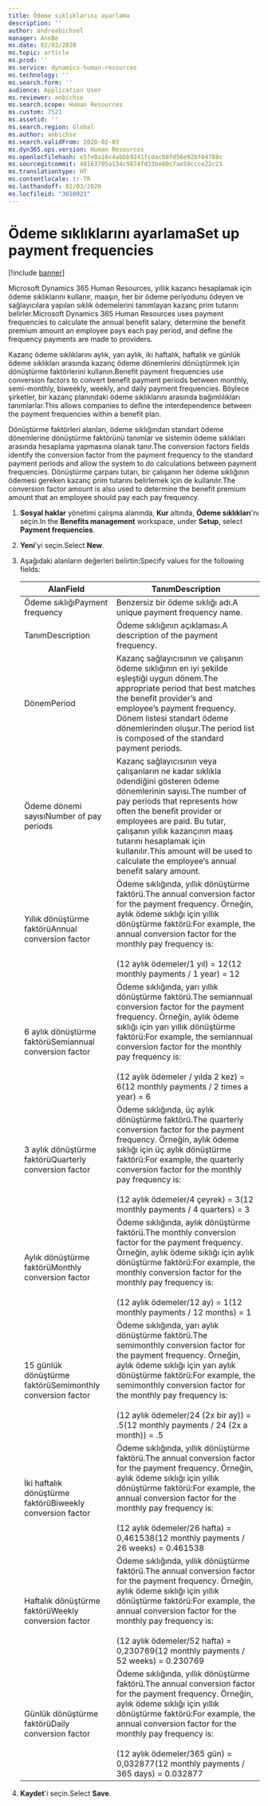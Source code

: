 ```yaml
---
title: Ödeme sıklıklarını ayarlama
description: ''
author: andreabichsel
manager: AnnBe
ms.date: 02/03/2020
ms.topic: article
ms.prod: ''
ms.service: dynamics-human-resources
ms.technology: ''
ms.search.form: ''
audience: Application User
ms.reviewer: anbichse
ms.search.scope: Human Resources
ms.custom: 7521
ms.assetid: ''
ms.search.region: Global
ms.author: anbichse
ms.search.validFrom: 2020-02-03
ms.dyn365.ops.version: Human Resources
ms.openlocfilehash: e5fe0a16c4abbb9241fcdac88fd56e92bf04788c
ms.sourcegitcommit: 40163705a134c9874fd33be80c7ae59ccce22c21
ms.translationtype: HT
ms.contentlocale: tr-TR
ms.lasthandoff: 02/03/2020
ms.locfileid: "3010921"
---
```

# <a name="set-up-payment-frequencies"></a><span data-ttu-id="a76db-102">Ödeme sıklıklarını ayarlama</span><span class="sxs-lookup"><span data-stu-id="a76db-102">Set up payment frequencies</span></span>

[!include [banner](includes/preview-feature.md)]

<span data-ttu-id="a76db-103">Microsoft Dynamics 365 Human Resources, yıllık kazancı hesaplamak için ödeme sıklıklarını kullanır, maaşın, her bir ödeme periyodunu ödeyen ve sağlayıcılara yapılan sıklık ödemelerini tanımlayan kazanç prim tutarını belirler.</span><span class="sxs-lookup"><span data-stu-id="a76db-103">Microsoft Dynamics 365 Human Resources uses payment frequencies to calculate the annual benefit salary, determine the benefit premium amount an employee pays each pay period, and define the frequency payments are made to providers.</span></span>

<span data-ttu-id="a76db-104">Kazanç ödeme sıklıklarını aylık, yarı aylık, iki haftalık, haftalık ve günlük ödeme sıklıkları arasında kazanç ödeme dönemlerini dönüştürmek için dönüştürme faktörlerini kullanın.</span><span class="sxs-lookup"><span data-stu-id="a76db-104">Benefit payment frequencies use conversion factors to convert benefit payment periods between monthly, semi-monthly, biweekly, weekly, and daily payment frequencies.</span></span> <span data-ttu-id="a76db-105">Böylece şirketler, bir kazanç planındaki ödeme sıklıklarını arasında bağımlılıkları tanımlarlar.</span><span class="sxs-lookup"><span data-stu-id="a76db-105">This allows companies to define the interdependence between the payment frequencies within a benefit plan.</span></span>

<span data-ttu-id="a76db-106">Dönüştürme faktörleri alanları, ödeme sıklığından standart ödeme dönemlerine dönüştürme faktörünü tanımlar ve sistemin ödeme sıklıkları arasında hesaplama yapmasına olanak tanır.</span><span class="sxs-lookup"><span data-stu-id="a76db-106">The conversion factors fields identify the conversion factor from the payment frequency to the standard payment periods and allow the system to do calculations between payment frequencies.</span></span> <span data-ttu-id="a76db-107">Dönüştürme çarpanı tutarı, bir çalışanın her ödeme sıklığının ödemesi gereken kazanç prim tutarını belirlemek için de kullanılır.</span><span class="sxs-lookup"><span data-stu-id="a76db-107">The conversion factor amount is also used to determine the benefit premium amount that an employee should pay each pay frequency.</span></span>

1. <span data-ttu-id="a76db-108">**Sosyal haklar** yönetimi çalışma alanında, **Kur** altında, **Ödeme sıklıkları**'nı seçin.</span><span class="sxs-lookup"><span data-stu-id="a76db-108">In the **Benefits management** workspace, under **Setup**, select **Payment frequencies**.</span></span>

2. <span data-ttu-id="a76db-109">**Yeni**'yi seçin.</span><span class="sxs-lookup"><span data-stu-id="a76db-109">Select **New**.</span></span>

3. <span data-ttu-id="a76db-110">Aşağıdaki alanların değerleri belirtin:</span><span class="sxs-lookup"><span data-stu-id="a76db-110">Specify values for the following fields:</span></span>

   | <span data-ttu-id="a76db-111">Alan</span><span class="sxs-lookup"><span data-stu-id="a76db-111">Field</span></span> | <span data-ttu-id="a76db-112">Tanım</span><span class="sxs-lookup"><span data-stu-id="a76db-112">Description</span></span> |
   | --- | --- |
   | <span data-ttu-id="a76db-113">Ödeme sıklığı</span><span class="sxs-lookup"><span data-stu-id="a76db-113">Payment frequency</span></span> | <span data-ttu-id="a76db-114">Benzersiz bir ödeme sıklığı adı.</span><span class="sxs-lookup"><span data-stu-id="a76db-114">A unique payment frequency name.</span></span> |
   | <span data-ttu-id="a76db-115">Tanım</span><span class="sxs-lookup"><span data-stu-id="a76db-115">Description</span></span> | <span data-ttu-id="a76db-116">Ödeme sıklığının açıklaması.</span><span class="sxs-lookup"><span data-stu-id="a76db-116">A description of the payment frequency.</span></span> |
   | <span data-ttu-id="a76db-117">Dönem</span><span class="sxs-lookup"><span data-stu-id="a76db-117">Period</span></span> | <span data-ttu-id="a76db-118">Kazanç sağlayıcısının ve çalışanın ödeme sıklığının en iyi şekilde eşleştiği uygun dönem.</span><span class="sxs-lookup"><span data-stu-id="a76db-118">The appropriate period that best matches the benefit provider’s and employee’s payment frequency.</span></span> <span data-ttu-id="a76db-119">Dönem listesi standart ödeme dönemlerinden oluşur.</span><span class="sxs-lookup"><span data-stu-id="a76db-119">The period list is composed of the standard payment periods.</span></span> |
   | <span data-ttu-id="a76db-120">Ödeme dönemi sayısı</span><span class="sxs-lookup"><span data-stu-id="a76db-120">Number of pay periods</span></span> | <span data-ttu-id="a76db-121">Kazanç sağlayıcısının veya çalışanların ne kadar sıklıkla ödendiğini gösteren ödeme dönemlerinin sayısı.</span><span class="sxs-lookup"><span data-stu-id="a76db-121">The number of pay periods that represents how often the benefit provider or employees are paid.</span></span> <span data-ttu-id="a76db-122">Bu tutar, çalışanın yıllık kazançının maaş tutarını hesaplamak için kullanılır.</span><span class="sxs-lookup"><span data-stu-id="a76db-122">This amount will be used to calculate the employee‘s annual benefit salary amount.</span></span> |
   | <span data-ttu-id="a76db-123">Yıllık dönüştürme faktörü</span><span class="sxs-lookup"><span data-stu-id="a76db-123">Annual conversion factor</span></span> | <span data-ttu-id="a76db-124">Ödeme sıklığında, yıllık dönüştürme faktörü.</span><span class="sxs-lookup"><span data-stu-id="a76db-124">The annual conversion factor for the payment frequency.</span></span> <span data-ttu-id="a76db-125">Örneğin, aylık ödeme sıklığı için yıllık dönüştürme faktörü:</span><span class="sxs-lookup"><span data-stu-id="a76db-125">For example, the annual conversion factor for the monthly pay frequency is:</span></span> </br></br><span data-ttu-id="a76db-126">(12 aylık ödemeler/1 yıl) = 12</span><span class="sxs-lookup"><span data-stu-id="a76db-126">(12 monthly payments / 1 year) = 12</span></span> |
   | <span data-ttu-id="a76db-127">6 aylık dönüştürme faktörü</span><span class="sxs-lookup"><span data-stu-id="a76db-127">Semiannual conversion factor</span></span> | <span data-ttu-id="a76db-128">Ödeme sıklığında, yarı yıllık dönüştürme faktörü.</span><span class="sxs-lookup"><span data-stu-id="a76db-128">The semiannual conversion factor for the payment frequency.</span></span> <span data-ttu-id="a76db-129">Örneğin, aylık ödeme sıklığı için yarı yıllık dönüştürme faktörü:</span><span class="sxs-lookup"><span data-stu-id="a76db-129">For example, the semiannual conversion factor for the monthly pay frequency is:</span></span> </br></br><span data-ttu-id="a76db-130">(12 aylık ödemeler / yılda 2 kez) = 6</span><span class="sxs-lookup"><span data-stu-id="a76db-130">(12 monthly payments / 2 times a year) = 6</span></span> |
   | <span data-ttu-id="a76db-131">3 aylık dönüştürme faktörü</span><span class="sxs-lookup"><span data-stu-id="a76db-131">Quarterly conversion factor</span></span> | <span data-ttu-id="a76db-132">Ödeme sıklığında, üç aylık dönüştürme faktörü.</span><span class="sxs-lookup"><span data-stu-id="a76db-132">The quarterly conversion factor for the payment frequency.</span></span> <span data-ttu-id="a76db-133">Örneğin, aylık ödeme sıklığı için üç aylık dönüştürme faktörü:</span><span class="sxs-lookup"><span data-stu-id="a76db-133">For example, the quarterly conversion factor for the monthly pay frequency is:</span></span> </br></br><span data-ttu-id="a76db-134">(12 aylık ödemeler/4 çeyrek) = 3</span><span class="sxs-lookup"><span data-stu-id="a76db-134">(12 monthly payments / 4 quarters) = 3</span></span> |
   | <span data-ttu-id="a76db-135">Aylık dönüştürme faktörü</span><span class="sxs-lookup"><span data-stu-id="a76db-135">Monthly conversion factor</span></span> | <span data-ttu-id="a76db-136">Ödeme sıklığında, aylık dönüştürme faktörü.</span><span class="sxs-lookup"><span data-stu-id="a76db-136">The monthly conversion factor for the payment frequency.</span></span> <span data-ttu-id="a76db-137">Örneğin, aylık ödeme sıklığı için aylık dönüştürme faktörü:</span><span class="sxs-lookup"><span data-stu-id="a76db-137">For example, the monthly conversion factor for the monthly pay frequency is:</span></span> </br></br><span data-ttu-id="a76db-138">(12 aylık ödemeler/12 ay) = 1</span><span class="sxs-lookup"><span data-stu-id="a76db-138">(12 monthly payments / 12 months) = 1</span></span> |
   | <span data-ttu-id="a76db-139">15 günlük dönüştürme faktörü</span><span class="sxs-lookup"><span data-stu-id="a76db-139">Semimonthly conversion factor</span></span> | <span data-ttu-id="a76db-140">Ödeme sıklığında, yarı aylık dönüştürme faktörü.</span><span class="sxs-lookup"><span data-stu-id="a76db-140">The semimonthly conversion factor for the payment frequency.</span></span> <span data-ttu-id="a76db-141">Örneğin, aylık ödeme sıklığı için yarı aylık dönüştürme faktörü:</span><span class="sxs-lookup"><span data-stu-id="a76db-141">For example, the semimonthly conversion factor for the monthly pay frequency is:</span></span> </br></br><span data-ttu-id="a76db-142">(12 aylık ödemeler/24 (2x bir ay)) = .5</span><span class="sxs-lookup"><span data-stu-id="a76db-142">(12 monthly payments / 24 (2x a month)) = .5</span></span> | 
   | <span data-ttu-id="a76db-143">İki haftalık dönüştürme faktörü</span><span class="sxs-lookup"><span data-stu-id="a76db-143">Biweekly conversion factor</span></span> | <span data-ttu-id="a76db-144">Ödeme sıklığında, yıllık dönüştürme faktörü.</span><span class="sxs-lookup"><span data-stu-id="a76db-144">The annual conversion factor for the payment frequency.</span></span> <span data-ttu-id="a76db-145">Örneğin, aylık ödeme sıklığı için yıllık dönüştürme faktörü:</span><span class="sxs-lookup"><span data-stu-id="a76db-145">For example, the annual conversion factor for the monthly pay frequency is:</span></span> </br></br><span data-ttu-id="a76db-146">(12 aylık ödemeler/26 hafta) = 0,461538</span><span class="sxs-lookup"><span data-stu-id="a76db-146">(12 monthly payments / 26 weeks) = 0.461538</span></span> |
   | <span data-ttu-id="a76db-147">Haftalık dönüştürme faktörü</span><span class="sxs-lookup"><span data-stu-id="a76db-147">Weekly conversion factor</span></span> | <span data-ttu-id="a76db-148">Ödeme sıklığında, yıllık dönüştürme faktörü.</span><span class="sxs-lookup"><span data-stu-id="a76db-148">The annual conversion factor for the payment frequency.</span></span> <span data-ttu-id="a76db-149">Örneğin, aylık ödeme sıklığı için yıllık dönüştürme faktörü:</span><span class="sxs-lookup"><span data-stu-id="a76db-149">For example, the annual conversion factor for the monthly pay frequency is:</span></span> </br></br><span data-ttu-id="a76db-150">(12 aylık ödemeler/52 hafta) = 0,230769</span><span class="sxs-lookup"><span data-stu-id="a76db-150">(12 monthly payments / 52 weeks) = 0.230769</span></span> |
   | <span data-ttu-id="a76db-151">Günlük dönüştürme faktörü</span><span class="sxs-lookup"><span data-stu-id="a76db-151">Daily conversion factor</span></span> | <span data-ttu-id="a76db-152">Ödeme sıklığında, yıllık dönüştürme faktörü.</span><span class="sxs-lookup"><span data-stu-id="a76db-152">The annual conversion factor for the payment frequency.</span></span> <span data-ttu-id="a76db-153">Örneğin, aylık ödeme sıklığı için yıllık dönüştürme faktörü:</span><span class="sxs-lookup"><span data-stu-id="a76db-153">For example, the annual conversion factor for the monthly pay frequency is:</span></span> </br></br><span data-ttu-id="a76db-154">(12 aylık ödemeler/365 gün) = 0,032877</span><span class="sxs-lookup"><span data-stu-id="a76db-154">(12 monthly payments / 365 days) = 0.032877</span></span> |

4. <span data-ttu-id="a76db-155">**Kaydet**'i seçin.</span><span class="sxs-lookup"><span data-stu-id="a76db-155">Select **Save**.</span></span> 
